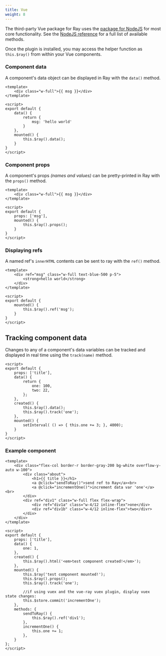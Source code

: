 ```yaml
---
title: Vue
weight: 8
---
```


The third-party Vue package for Ray uses the [package for NodeJS](/docs/ray/v1/installation-in-your-project/nodejs) for 
most core functionality. See the [NodeJS reference](/docs/ray/v1/usage/nodejs) for a full list of available methods.

Once the plugin is installed, you may access the helper function as `this.$ray()` from within your Vue components.

### Component data

A component's data object can be displayed in Ray with the `data()` method.

```vue
<template>
    <div class="w-full">{{ msg }}</div>
</template>

<script>
export default {
    data() {
        return {
            msg: 'hello world'
        }
    },
    mounted() {
        this.$ray().data();
    }
}
</script>
```

### Component props

A component's props _(names and values)_ can be pretty-printed in Ray with the `props()` method.

```vue
<template>
    <div class="w-full">{{ msg }}</div>
</template>

<script>
export default {
    props: ['msg'],
    mounted() {
        this.$ray().props();
    }
}
</script>
```

### Displaying refs

A named ref's `innerHTML` contents can be sent to ray with the `ref()` method.


```vue
<template>
    <div ref="msg" class="w-full text-blue-500 p-5">
        <strong>hello world</strong>
    </div>
</template>

<script>
export default {
    mounted() {
        this.$ray().ref('msg');
    }
}
</script>
```

## Tracking component data

Changes to any of a component's data variables can be tracked and displayed in real time using the `track(name)` method.

```vue
<script>
export default {
    props: ['title'],
    data() {
        return {
            one: 100,
            two: 22,
        };
    },
    created() {
        this.$ray().data();
        this.$ray().track('one');
    },
    mounted() {
        setInterval( () => { this.one += 3; }, 4000);
    }
}
</script>
```

### Example component

```vue
<template>
    <div class="flex-col border-r border-gray-200 bg-white overflow-y-auto w-100">
        <div class="about">
            <h1>{{ title }}</h1>
            <a @click="sendToRay()">send ref to Ray</a><br>
            <a @click="incrementOne()">increment data var 'one'</a><br>
        </div>
        <div ref="div1" class="w-full flex flex-wrap">
            <div ref="div1a" class="w-4/12 inline-flex">one</div>
            <div ref="div1b" class="w-4/12 inline-flex">two</divr>
        </div>
    </div>
</template>

<script>
export default {
    props: ['title'],
    data() {
        one: 1,
    },
    created() {
        this.$ray().html('<em>test component created!</em>');
    },
    mounted() {
        this.$ray('test component mounted!');
        this.$ray().props();
        this.$ray().track('one');

        //if using vuex and the vue-ray vuex plugin, display vuex state changes:
        this.$store.commit('incrementOne');
    },
    methods: {
        sendToRay() {
            this.$ray().ref('div1');
        },
        incrementOne() {
            this.one += 1;
        },
    }
};
</script>
```
